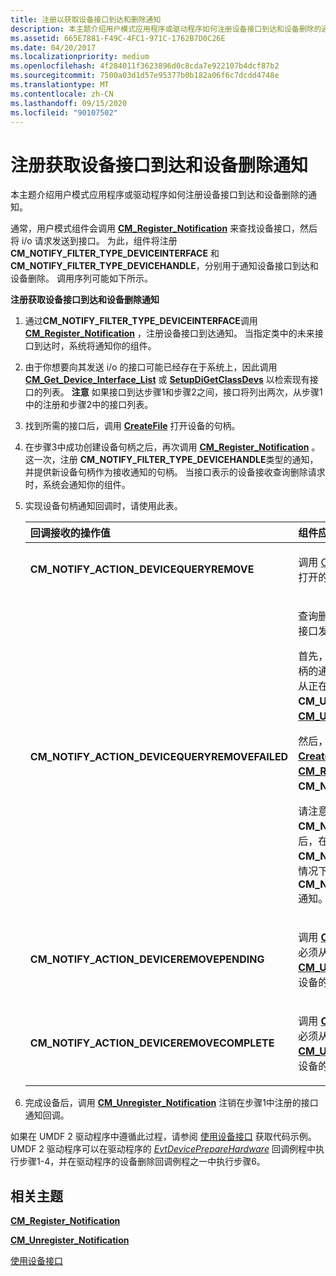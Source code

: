 ```yaml
---
title: 注册以获取设备接口到达和删除通知
description: 本主题介绍用户模式应用程序或驱动程序如何注册设备接口到达和设备删除的通知。
ms.assetid: 665E7881-F49C-4FC1-971C-1762B7D0C26E
ms.date: 04/20/2017
ms.localizationpriority: medium
ms.openlocfilehash: 4f284011f3623896d0c8cda7e922107b4dcf87b2
ms.sourcegitcommit: 7500a03d1d57e95377b0b182a06f6c7dcdd4748e
ms.translationtype: MT
ms.contentlocale: zh-CN
ms.lasthandoff: 09/15/2020
ms.locfileid: "90107502"
---
```

# <a name="registering-for-notification-of-device-interface-arrival-and-device-removal"></a>注册获取设备接口到达和设备删除通知


本主题介绍用户模式应用程序或驱动程序如何注册设备接口到达和设备删除的通知。

通常，用户模式组件会调用 [**CM_Register_Notification**](/windows/desktop/api/cfgmgr32/nf-cfgmgr32-cm_register_notification) 来查找设备接口，然后将 i/o 请求发送到接口。 为此，组件将注册 **CM_NOTIFY_FILTER_TYPE_DEVICEINTERFACE** 和 **CM_NOTIFY_FILTER_TYPE_DEVICEHANDLE**，分别用于通知设备接口到达和设备删除。 调用序列可能如下所示。

**注册获取设备接口到达和设备删除通知**

1. 通过**CM_NOTIFY_FILTER_TYPE_DEVICEINTERFACE**调用[**CM_Register_Notification**](/windows/desktop/api/cfgmgr32/nf-cfgmgr32-cm_register_notification) ，注册设备接口到达通知。 当指定类中的未来接口到达时，系统将通知你的组件。
2. 由于你想要向其发送 i/o 的接口可能已经存在于系统上，因此调用 [**CM_Get_Device_Interface_List**](/windows/desktop/api/cfgmgr32/nf-cfgmgr32-cm_get_device_interface_lista) 或 [**SetupDiGetClassDevs**](/windows/desktop/api/setupapi/nf-setupapi-setupdigetclassdevsw) 以检索现有接口的列表。
   **注意**  如果接口到达步骤1和步骤2之间，接口将列出两次，从步骤1中的注册和步骤2中的接口列表。

     

3. 找到所需的接口后，调用 [**CreateFile**](/windows/desktop/api/fileapi/nf-fileapi-createfilea) 打开设备的句柄。
4. 在步骤3中成功创建设备句柄之后，再次调用 [**CM_Register_Notification**](/windows/desktop/api/cfgmgr32/nf-cfgmgr32-cm_register_notification) 。 这一次，注册 **CM_NOTIFY_FILTER_TYPE_DEVICEHANDLE**类型的通知，并提供新设备句柄作为接收通知的句柄。 当接口表示的设备接收查询删除请求时，系统会通知你的组件。

5. 实现设备句柄通知回调时，请使用此表。

   <div class="mx-tableFixed">
   <table>
   <colgroup>
   <col width="50%" />
   <col width="50%" />
   </colgroup>
   <thead>
   <tr class="header">
   <th align="left">回调接收的操作值</th>
   <th align="left">组件应执行的操作</th>
   </tr>
   </thead>
   <tbody>
   <tr class="odd">
   <td align="left"><strong>CM_NOTIFY_ACTION_DEVICEQUERYREMOVE</strong></td>
   <td align="left"><p>调用 <a href="/windows/desktop/api/handleapi/nf-handleapi-closehandle" data-raw-source="[CloseHandle](/windows/desktop/api/handleapi/nf-handleapi-closehandle)">CloseHandle</a> 关闭设备句柄。 如果未执行此操作，打开的句柄会阻止查询删除此设备。</p></td>
   </tr>
   <tr class="even">
   <td align="left"><strong>CM_NOTIFY_ACTION_DEVICEQUERYREMOVEFAILED</strong></td>
   <td align="left"><p>查询删除失败，因此设备及其接口仍然有效。 若要继续向接口发送 i/o，请打开该接口的新句柄。</p>
   <p>首先，通过调用 <a href="/windows/desktop/api/cfgmgr32/nf-cfgmgr32-cm_unregister_notification" data-raw-source="[&lt;strong&gt;CM_Unregister_Notification&lt;/strong&gt;](/windows/desktop/api/cfgmgr32/nf-cfgmgr32-cm_unregister_notification)"><strong>CM_Unregister_Notification</strong></a>注销旧句柄的通知。 您必须从延迟的例程执行此操作，因为您无法从正在取消注册的通知句柄的通知回调调用 <strong>CM_Unregister_Notification</strong> 。  有关详细信息，请参阅<a href="/windows/desktop/api/cfgmgr32/nf-cfgmgr32-cm_unregister_notification" data-raw-source="[&lt;strong&gt;CM_Unregister_Notification&lt;/strong&gt;](/windows/desktop/api/cfgmgr32/nf-cfgmgr32-cm_unregister_notification)"><strong>CM_Unregister_Notification</strong></a>的 "<strong>备注</strong>" 部分。</p>
   <p>然后，在延迟例程中继续，或在通知回调中返回 <a href="/windows/desktop/api/fileapi/nf-fileapi-createfilea" data-raw-source="[&lt;strong&gt;CreateFile&lt;/strong&gt;](/windows/desktop/api/fileapi/nf-fileapi-createfilea)"><strong>CreateFile</strong></a> 以创建新句柄。 然后，调用新句柄 <a href="/windows/desktop/api/cfgmgr32/nf-cfgmgr32-cm_register_notification" data-raw-source="[&lt;strong&gt;CM_Register_Notification&lt;/strong&gt;](/windows/desktop/api/cfgmgr32/nf-cfgmgr32-cm_register_notification)"><strong>CM_Register_Notification</strong></a> ，并 <strong>CM_NOTIFY_FILTER_TYPE_DEVICEHANDLE</strong>。</p>
   <p>请注意，如果在发送<strong>CM_NOTIFY_ACTION_DEVICEQUERYREMOVE</strong>通知后，在正在删除查询的设备上注册通知，则在未首先收到<strong>CM_NOTIFY_ACTION_DEVICEQUERYREMOVE</strong>通知的情况下，你可能会收到<strong>CM_NOTIFY_ACTION_DEVICEQUERYREMOVEFAILED</strong>通知。</p></td>
   </tr>
   <tr class="odd">
   <td align="left"><strong>CM_NOTIFY_ACTION_DEVICEREMOVEPENDING</strong></td>
   <td align="left"><p>调用 <a href="/windows/desktop/api/cfgmgr32/nf-cfgmgr32-cm_unregister_notification" data-raw-source="[&lt;strong&gt;CM_Unregister_Notification&lt;/strong&gt;](/windows/desktop/api/cfgmgr32/nf-cfgmgr32-cm_unregister_notification)"><strong>CM_Unregister_Notification</strong></a> 以注销句柄的通知。 必须从延迟例程执行此操作。  有关详细信息，请参阅<a href="/windows/desktop/api/cfgmgr32/nf-cfgmgr32-cm_unregister_notification" data-raw-source="[&lt;strong&gt;CM_Unregister_Notification&lt;/strong&gt;](/windows/desktop/api/cfgmgr32/nf-cfgmgr32-cm_unregister_notification)"><strong>CM_Unregister_Notification</strong></a>的 "<strong>备注</strong>" 部分。  如果仍有设备的打开句柄，请调用 <a href="/windows/desktop/api/handleapi/nf-handleapi-closehandle" data-raw-source="[&lt;strong&gt;CloseHandle&lt;/strong&gt;](/windows/desktop/api/handleapi/nf-handleapi-closehandle)"><strong>CloseHandle</strong></a> 关闭设备句柄。</p></td>
   </tr>
   <tr class="even">
   <td align="left"><strong>CM_NOTIFY_ACTION_DEVICEREMOVECOMPLETE</strong></td>
   <td align="left"><p>调用 <a href="/windows/desktop/api/cfgmgr32/nf-cfgmgr32-cm_unregister_notification" data-raw-source="[&lt;strong&gt;CM_Unregister_Notification&lt;/strong&gt;](/windows/desktop/api/cfgmgr32/nf-cfgmgr32-cm_unregister_notification)"><strong>CM_Unregister_Notification</strong></a> 以注销句柄的通知。 必须从延迟例程执行此操作。  有关详细信息，请参阅<a href="/windows/desktop/api/cfgmgr32/nf-cfgmgr32-cm_unregister_notification" data-raw-source="[&lt;strong&gt;CM_Unregister_Notification&lt;/strong&gt;](/windows/desktop/api/cfgmgr32/nf-cfgmgr32-cm_unregister_notification)"><strong>CM_Unregister_Notification</strong></a>的 "<strong>备注</strong>" 部分。  如果仍有设备的打开句柄，请调用 <a href="/windows/desktop/api/handleapi/nf-handleapi-closehandle" data-raw-source="[&lt;strong&gt;CloseHandle&lt;/strong&gt;](/windows/desktop/api/handleapi/nf-handleapi-closehandle)"><strong>CloseHandle</strong></a> 关闭设备句柄。</p></td>
   </tr>
   </tbody>
   </table>
   </div>
     

6. 完成设备后，调用 [**CM_Unregister_Notification**](/windows/desktop/api/cfgmgr32/nf-cfgmgr32-cm_unregister_notification) 注销在步骤1中注册的接口通知回调。

如果在 UMDF 2 驱动程序中遵循此过程，请参阅 [使用设备接口](../wdf/using-device-interfaces.md) 获取代码示例。 UMDF 2 驱动程序可以在驱动程序的 [*EvtDevicePrepareHardware*](/windows-hardware/drivers/ddi/wdfdevice/nc-wdfdevice-evt_wdf_device_prepare_hardware) 回调例程中执行步骤1-4，并在驱动程序的设备删除回调例程之一中执行步骤6。

## <a name="related-topics"></a>相关主题


[**CM_Register_Notification**](/windows/desktop/api/cfgmgr32/nf-cfgmgr32-cm_register_notification)

[**CM_Unregister_Notification**](/windows/desktop/api/cfgmgr32/nf-cfgmgr32-cm_unregister_notification)

[使用设备接口](../wdf/using-device-interfaces.md)

